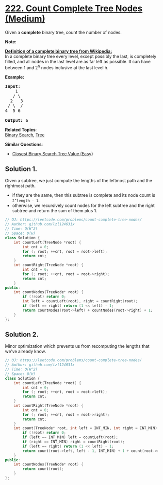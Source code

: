 # [222. Count Complete Tree Nodes (Medium)](https://leetcode.com/problems/count-complete-tree-nodes/)

<p>Given a <b>complete</b> binary tree, count the number of nodes.</p>

<p><b>Note: </b></p>

<p><b><u>Definition of a complete binary tree from <a href="http://en.wikipedia.org/wiki/Binary_tree#Types_of_binary_trees" target="_blank">Wikipedia</a>:</u></b><br>
In a complete binary tree every level, except possibly the last, is completely filled, and all nodes in the last level are as far left as possible. It can have between 1 and 2<sup>h</sup> nodes inclusive at the last level h.</p>

<p><strong>Example:</strong></p>

<pre><strong>Input:</strong> 
    1
   / \
  2   3
 / \  /
4  5 6

<strong>Output:</strong> 6</pre>


**Related Topics**:  
[Binary Search](https://leetcode.com/tag/binary-search/), [Tree](https://leetcode.com/tag/tree/)

**Similar Questions**:
* [Closest Binary Search Tree Value (Easy)](https://leetcode.com/problems/closest-binary-search-tree-value/)

## Solution 1.

Given a subtree, we just compute the lengths of the leftmost path and the rightmost path.

* if they are the same, then this subtree is complete and its node count is `2^length - 1`.
* otherwise, we recursively count nodes for the left subtree and the right subtree and return the sum of them plus 1.

```cpp
// OJ: https://leetcode.com/problems/count-complete-tree-nodes/
// Author: github.com/lzl124631x
// Time: O(H^2)
// Space: O(H)
class Solution {
    int countLeft(TreeNode *root) {
        int cnt = 0;
        for (; root; ++cnt, root = root->left);
        return cnt;
    }
    int countRight(TreeNode *root) {
        int cnt = 0;
        for (; root; ++cnt, root = root->right);
        return cnt;
    }
public:
    int countNodes(TreeNode* root) {
        if (!root) return 0;
        int left = countLeft(root), right = countRight(root);
        if (left == right) return (1 << left) - 1;
        return countNodes(root->left) + countNodes(root->right) + 1;
    }
};
```

## Solution 2.

Minor optimization which prevents us from recomputing the lengths that we've already know.

```cpp
// OJ: https://leetcode.com/problems/count-complete-tree-nodes/
// Author: github.com/lzl124631x
// Time: O(H^2)
// Space: O(H)
class Solution {
    int countLeft(TreeNode *root) {
        int cnt = 0;
        for (; root; ++cnt, root = root->left);
        return cnt;
    }
    int countRight(TreeNode *root) {
        int cnt = 0;
        for (; root; ++cnt, root = root->right);
        return cnt;
    }
    int count(TreeNode* root, int left = INT_MIN, int right = INT_MIN) {
        if (!root) return 0;
        if (left == INT_MIN) left = countLeft(root);
        if (right == INT_MIN) right = countRight(root);
        if (left == right) return (1 << left) - 1;
        return count(root->left, left - 1, INT_MIN) + 1 + count(root->right, INT_MIN, right - 1);
    }
public:
    int countNodes(TreeNode* root) {
        return count(root);
    }
};
```